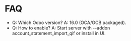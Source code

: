 # FAQ

- Q: Which Odoo version? A: 16.0 (OCA/OCB packaged).
- Q: How to enable? A: Start server with --addon account_statement_import_qif or install in UI.
